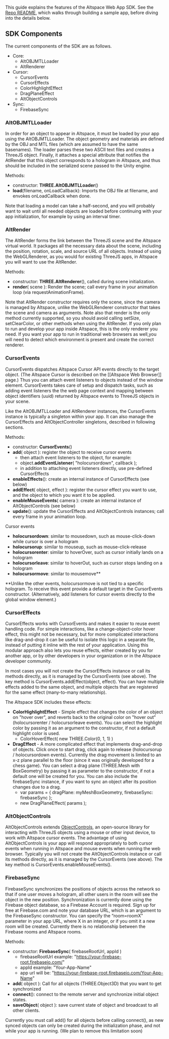 This guide explains the features of the Altspace Web App SDK.  See the [Repo README], which walks through building a sample app, before diving into the details below.

## SDK Components
The current components of the SDK are as follows. 

* Core: 
  * AltOBJMTLLoader
  * AltRenderer
* Cursor: 
  * CursorEvents
  * CursorEffects
  * ColorHighlightEffect
  * DragPlaneEffect
  * AltObjectControls
* Sync: 
  * FirebaseSync



### AltOBJMTLLoader
In order for an object to appear in Altspace, it must be loaded by your app using the AltOBJMTLLoader.  The object geometry and materials are defined by the OBJ and MTL files (which are assumed to have the same basenames).  The loader parses these two ASCII text files and creates a ThreeJS object.  Finally, it attaches a special attribute  that notifies the AtlRender that this object corresponds to a hologram in Altspace, and thus should be included in the serialized scene passed to the Unity engine.  

Methods:
* constructor: **THREE.AltOBJMTLLoader**()
* **load**(filename, onLoadCallback): Imports the OBJ file at filename, and envokes onLoadCallback when done.

Note that loading a model can take a half-second, and you will probably want to wait until all needed objects are loaded before continuing with your app initialization, for example by using an interval timer.

### AltRender
The AltRender forms the link between the ThreeJS scene and the Altspace virtual world.  It packages all the necessary data about the scene, including the position, rotation, scale, and source URL of all objects.  Instead of using the WebGLRenderer, as you would for existing ThreeJS apps, in Altspace you will want to use the AltRender.  

Methods:
* constructor: **THREE.AltRenderer**(), called during scene initialization.
* **render**( scene ): Render the scene; call every frame in your animation loop (via requestAnimationFrame).

Note that AltRender constructor requires only the scene, since the camera is managed by Altspace, unlike the WebGLRenderer constructor that takes the scene and camera as arguments.   Note also that render is the only method currently supported, so you should avoid calling setSize, setClearColor, or other methods when using the AltRender.  If you only plan to run and develop your app inside Altspace, this is the only renderer you need. If you want your app to run in traditional web browsers as well,you will need to detect which environment is present and create the correct renderer.  

### CursorEvents
CursorEvents dispatches Altspace Cursor API events directly to the target object. (The Altspace Cursor is described on the [[Altspace Web Browser]] page.)  Thus you can attach event listeners to objects instead of the window element.  CursorEvents takes care of setup and dispatch tasks, such as adding event listeners the the web page context and mapping between object identifiers (uuid) returned by Altspace events to ThreeJS objects in your scene. 

Like the AltOBJMTLLoader and AltRenderer instances, the CursorEvents instance is typically a singleton within your app.  It can also manage the CursorEffects and AltObjectController singletons, described in following sections.

Methods:
* constructor: **CursorEvents**()
* **add**( object ): register the object to receive cursor events
    * then attach event listeners to the object, for example:
    * object.**addEventListener**( "holocursordown", callback );
    * in addition to attaching event listeners directly, use pre-defined CursorEffects
* **enableEffects**(): create an internal instance of CursorEffects (see below)
* **addEffect**( object, effect ): register the cursor effect you want to use, and the object to which you want it to be applied.  
* **enableMouseEvents**( camera ): create an internal instance of AltObjectControls (see below)
* **update**(): update the CursorEffects and AltObjectControls instances; call every frame in your animation loop.

Cursor events
* **holocursordown**: similar to mousedown, such as mouse-click-down while cursor is over a hologram
* **holocursorup**: similar to mouseup, such as mouse-click-release 
* **holocursorenter**: similar to hoverOver, such as cursor initially lands on a hologram
* **holocursorleave**: similar to hoverOut, such as cursor stops landing on a hologram
* **holocursormove**: similar to mousemove**

**Unlike the other events, holocursormove is not tied to a specific hologram.  To receive this event provide a default target in the CursorEvents constructor. (Alternatively, add listeners for cursor events directly to the global window element.)

### CursorEffects
CursorEffects works with CursorEvents and makes it easier to reuse event handling code.  For simple interactions, like a change-object-color hover effect, this might not be necessary, but for more complicated interactions like drag-and-drop it can be useful to isolate this logic in a separate file, instead of putting it inline with the rest of your application.  Using this modular approach also lets you reuse effects, either created by you for another app, or by other developers in your organization or in the Altspace developer community.

In most cases you will not create the CursorEffects instance or call its methods directly, as it is managed by the CursorEvents (see above).  The key method is CursorEvents.addEffect(object, effect). You can have multiple effects added to the same object, and multiple objects that are registered for the same effect (many-to-many relationship). 

The Altspace SDK includes these effects:

* **ColorHighlightEffect** - Simple effect that changes the color of an object on "hover over", and reverts back to the original color on "hover out" (holocursorenter / holocursorleave events).  You can select the highlight color by passing it as an argument to the constructor, if not a default highlight color is used.
    * ColorHoverEffect( new THREE.Color(0, 1, 1) )
* **DragEffect** - A more complicated effect that implements drag-and-drop of objects. Click once to start drag, click again to release (holocursorup / holocursordown events).  Currently the drag movement is limited to an x-z plane parallel to the floor (since it was originally developed for a chess game). You can select a drag plane (THREE.Mesh with BoxGeometry) by passing it as parameter to the constructor, if not a default one will be created for you. You can also include the firebaseSync instance, if you want to sync an object after its position changes due to a drag.
    * var params = { dragPlane: myMeshBoxGeometry, firebaseSync: firebaseSync };
    * new DragPlaneEffect( params );


### AltObjectControls
AltObjectControls extends [ObjectControls], an open-source library for interacting with ThreeJS objects using a mouse or other input device, to work with Altspace cursor events. The advantage of using AltObjectControls is your app will respond appropriately to both cursor events when running in Altspace and mouse events when running the web browser.  Typically you will not create the AltObjectControls instance or call its methods directly, as it is managed by the CursorEvents (see above). The key method is CursorEvents.enableMouseEvents(). 

### FirebaseSync
FirebaseSync synchronizes the positions of objects across the network so that if one user moves a hologram, all other users in the room will see the object in the new position.  Synchronization is currently done using the Firebase object database, so a  Firebase Account is required.  Sign up for free at Firebase.com and note your database URL, which is an argument to the FirebaseSync constructor.  You can specify the “room=roomX” parameter in your app URL, where X in an integer, or if you omit it a new room will be created.  Currently there is no relationship between the Firebase rooms and Altspace rooms.  

Methods:
* constructor: **FirebaseSync**( firebaseRootUrl, appId )
    * firebaseRootUrl example: "https://your-firebase-root.firebaseio.com/"
    * appId example: "Your-App-Name" 
    * app url will be: "https://your-firebase-root.firebaseio.com/Your-App-Name"
* **add**( object ): Call for all objects (THREE.Object3D) that you want to get synchronized
* **connect**(): connect to the remote server and synchronize initial object states.  
* **saveObject**( object ): save current state of object and broadcast to all other clients.

Currently you must call add() for all objects before calling connect(), as new synced objects can only be created during the initialization phase, and not while your app is running.  (We plan to remove this limitation soon)

[Repo README]: https://github.com/AltspaceVR/AltspaceSDK
[ObjectControls]: https://github.com/cabbibo/ObjectControls